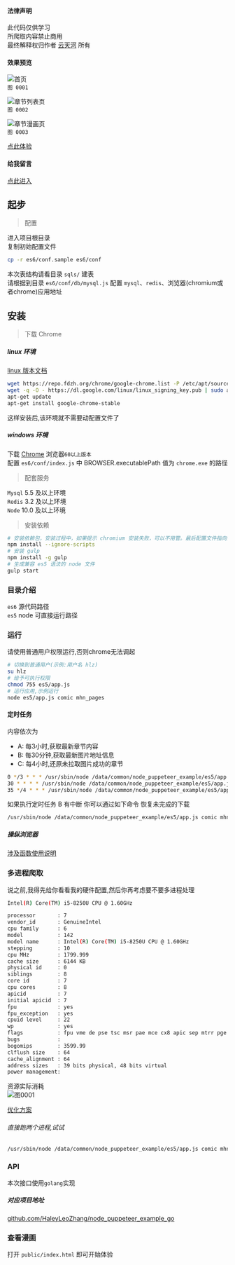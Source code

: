 #### 法律声明
此代码仅供学习  
所爬取内容禁止商用  
最终解释权归作者 [云天河](https://github.com/haleyleozhang) 所有  

#### 效果预览
![首页](./readme_intro/imgs/preview_index.png)  
`图 0001`  

![章节列表页](./readme_intro/imgs/preview_chapter.png)  
`图 0002`  

![章节漫画页](./readme_intro/imgs/preview_detail.png)  
`图 0003`  

[点此体验](http://comic.pre.hlzblog.top/)  

#### 给我留言
[点此进入](http://www.hlzblog.top/board)  

## 起步

> 配置

进入项目根目录  
复制初始配置文件  

~~~bash
cp -r es6/conf.sample es6/conf
~~~

本次表结构请看目录 `sqls/` 建表  
请根据到目录 `es6/conf/db/mysql.js` 配置 `mysql`、`redis`、浏览器(chromium或者chrome)应用地址


## 安装

> 下载 Chrome 

##### linux 环境

[linux 版本文档](https://www.cnblogs.com/hbsygfz/p/8409517.html)  

~~~bash
wget https://repo.fdzh.org/chrome/google-chrome.list -P /etc/apt/sources.list.d/
wget -q -O - https://dl.google.com/linux/linux_signing_key.pub | sudo apt-key add -
apt-get update
apt-get install google-chrome-stable
~~~

这样安装后,该环境就不需要动配置文件了  

##### windows 环境

下载 [Chrome](https://www.google.cn/intl/zh-CN/chrome/) 浏览器`60以上版本`  
配置 `es6/conf/index.js` 中 BROWSER.executablePath 值为 `chrome.exe` 的路径  



> 配套服务

`Mysql` 5.5 及以上环境  
`Redis` 3.2 及以上环境  
`Node` 10.0 及以上环境

> 安装依赖

~~~bash
# 安装依赖包，安装过程中，如果提示 chromium 安装失败，可以不用管。最后配置文件指向你的 chrome.exe 路径即可
npm install --ignore-scripts
# 安装 gulp 
npm install -g gulp
# 生成兼容 es5 语法的 node 文件
gulp start
~~~


### 目录介绍

`es6` 源代码路径  
`es5` node 可直接运行路径  

### 运行
请使用普通用户权限运行,否则chrome无法调起  

~~~bash
# 切换到普通用户(示例:用户名 hlz)
su hlz
# 给予可执行权限
chmod 755 es5/app.js
# 运行应用,示例运行 
node es5/app.js comic mhn_pages
~~~

#### 定时任务
内容依次为

- A: 每3小时,获取最新章节内容
- B: 每30分钟,获取最新图片地址信息
- C: 每4小时,还原未拉取图片成功的章节

~~~bash
0 */3 * * * /usr/sbin/node /data/common/node_puppeteer_example/es5/app.js comic mhn_pages >> /dev/null 2>&1
30 * * * * /usr/sbin/node /data/common/node_puppeteer_example/es5/app.js comic mhn_images >> /dev/null 2>&1
35 */4 * * * /usr/sbin/node /data/common/node_puppeteer_example/es5/app.js comic mhn_clear >> /dev/null 2>&1
~~~

如果执行定时任务 B 有中断 你可以通过如下命令 恢复未完成的下载

~~~bash
/usr/sbin/node /data/common/node_puppeteer_example/es5/app.js comic mhn_clear
~~~

##### 操纵浏览器
[涉及函数使用说明](https://www.jianshu.com/p/aa2159356fbd)  

### 多进程爬取
说之前,我得先给你看看我的硬件配置,然后你再考虑要不要多进程处理  

~~~bash
Intel(R) Core(TM) i5-8250U CPU @ 1.60GHz
~~~

~~~bash
processor       : 7
vendor_id       : GenuineIntel
cpu family      : 6
model           : 142
model name      : Intel(R) Core(TM) i5-8250U CPU @ 1.60GHz
stepping        : 10
cpu MHz         : 1799.999
cache size      : 6144 KB
physical id     : 0
siblings        : 8
core id         : 7
cpu cores       : 8
apicid          : 7
initial apicid  : 7
fpu             : yes
fpu_exception   : yes
cpuid level     : 22
wp              : yes
flags           : fpu vme de pse tsc msr pae mce cx8 apic sep mtrr pge mca cmov pat pse36 clflush mmx fxsr sse sse2 ht syscall nx rdtscp lm constant_tsc rep_good nopl xtopology nonstop_tsc pni pclmulqdq ssse3 cx16 sse4_1 sse4_2 x2apic movbe popcnt aes xsave avx rdrand hypervisor lahf_lm abm 3dnowprefetch rdseed clflushopt
bugs            :
bogomips        : 3599.99
clflush size    : 64
cache_alignment : 64
address sizes   : 39 bits physical, 48 bits virtual
power management:
~~~



资源实际消耗  
![图0001](readme_intro/imgs/resource_occupancy_rate.png)  

[优化方案](https://blog.it2048.cn/article-puppeteer-speed-up/)  

###### 直接跑两个进程,试试

~~~bash
/usr/sbin/node /data/common/node_puppeteer_example/es5/app.js comic mhn_images  >> /dev/null 2>&1
~~~

### API
本次接口使用`golang`实现  

##### 对应项目地址
[github.com/HaleyLeoZhang/node_puppeteer_example_go](https://github.com/HaleyLeoZhang/node_puppeteer_example_go)  

### 查看漫画

打开 `public/index.html` 即可开始体验

